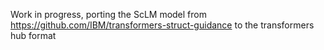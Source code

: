 Work in progress, porting the ScLM model from https://github.com/IBM/transformers-struct-guidance to the transformers hub format
